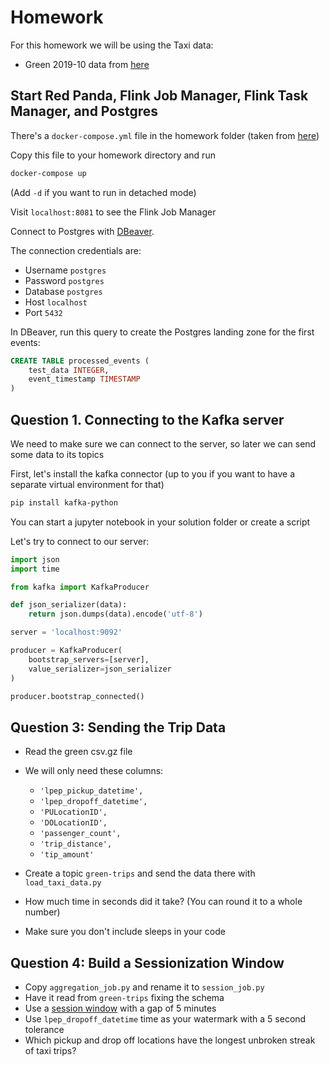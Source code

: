 # Homework

For this homework we will be using the Taxi data:
- Green 2019-10 data from [here](https://github.com/DataTalksClub/nyc-tlc-data/releases/download/green/green_tripdata_2019-10.csv.gz)


## Start Red Panda, Flink Job Manager, Flink Task Manager, and Postgres 

There's a `docker-compose.yml` file in the homework folder (taken from [here](https://github.com/redpanda-data-blog/2023-python-gsg/blob/main/docker-compose.yml))

Copy this file to your homework directory and run

```bash
docker-compose up
```

(Add `-d` if you want to run in detached mode)

Visit `localhost:8081` to see the Flink Job Manager

Connect to Postgres with [DBeaver](https://dbeaver.io/).

The connection credentials are:
- Username `postgres`
- Password `postgres`
- Database `postgres`
- Host `localhost`
- Port `5432`


In DBeaver, run this query to create the Postgres landing zone for the first events:
```sql 
CREATE TABLE processed_events (
    test_data INTEGER,
    event_timestamp TIMESTAMP
)
```


## Question 1. Connecting to the Kafka server

We need to make sure we can connect to the server, so
later we can send some data to its topics

First, let's install the kafka connector (up to you if you
want to have a separate virtual environment for that)

```bash
pip install kafka-python
```

You can start a jupyter notebook in your solution folder or
create a script

Let's try to connect to our server:

```python
import json
import time 

from kafka import KafkaProducer

def json_serializer(data):
    return json.dumps(data).encode('utf-8')

server = 'localhost:9092'

producer = KafkaProducer(
    bootstrap_servers=[server],
    value_serializer=json_serializer
)

producer.bootstrap_connected()
```

## Question 3: Sending the Trip Data

* Read the green csv.gz file
* We will only need these columns:
  * `'lpep_pickup_datetime',`
  * `'lpep_dropoff_datetime',`
  * `'PULocationID',`
  * `'DOLocationID',`
  * `'passenger_count',`
  * `'trip_distance',`
  * `'tip_amount'`

* Create a topic `green-trips` and send the data there with `load_taxi_data.py`
* How much time in seconds did it take? (You can round it to a whole number)
* Make sure you don't include sleeps in your code

## Question 4: Build a Sessionization Window

* Copy `aggregation_job.py` and rename it to `session_job.py`
* Have it read from `green-trips` fixing the schema
* Use a [session window](https://nightlies.apache.org/flink/flink-docs-master/docs/dev/datastream/operators/windows/) with a gap of 5 minutes
* Use `lpep_dropoff_datetime` time as your watermark with a 5 second tolerance
* Which pickup and drop off locations have the longest unbroken streak of taxi trips?




